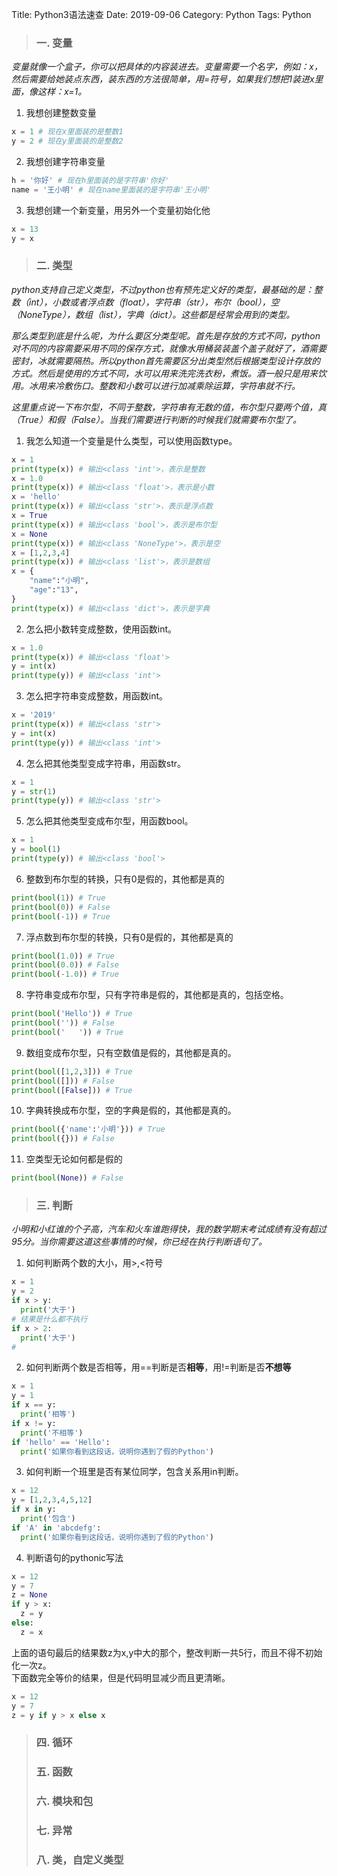 Title: Python3语法速查
Date: 2019-09-06
Category: Python
Tags: Python

> ### 一. 变量

*变量就像一个盒子，你可以把具体的内容装进去。变量需要一个名字，例如：x，然后需要给她装点东西，装东西的方法很简单，用=符号，如果我们想把1装进x里面，像这样：x=1。*

1. 我想创建整数变量

```python
x = 1 # 现在x里面装的是整数1
y = 2 # 现在y里面装的是整数2
```

2. 我想创建字符串变量

```python
h = '你好' # 现在h里面装的是字符串'你好'
name = '王小明' # 现在name里面装的是字符串'王小明'
```

3. 我想创建一个新变量，用另外一个变量初始化他
```python
x = 13
y = x
```

> ### 二. 类型

*python支持自己定义类型，不过python也有预先定义好的类型，最基础的是：整数（int），小数或者浮点数（float），字符串（str），布尔（bool），空（NoneType），数组（list），字典（dict）。这些都是经常会用到的类型。*

*那么类型到底是什么呢，为什么要区分类型呢。首先是存放的方式不同，python对不同的内容需要采用不同的保存方式，就像水用桶装装盖个盖子就好了，酒需要密封，冰就需要隔热。所以python首先需要区分出类型然后根据类型设计存放的方式。然后是使用的方式不同，水可以用来洗完洗衣粉，煮饭。酒一般只是用来饮用。冰用来冷敷伤口。整数和小数可以进行加减乘除运算，字符串就不行。*

*这里重点说一下布尔型，不同于整数，字符串有无数的值，布尔型只要两个值，真（True）和假（False）。当我们需要进行判断的时候我们就需要布尔型了。*

1. 我怎么知道一个变量是什么类型，可以使用函数type。
```python
x = 1
print(type(x)) # 输出<class 'int'>，表示是整数
x = 1.0
print(type(x)) # 输出<class 'float'>，表示是小数
x = 'hello'
print(type(x)) # 输出<class 'str'>，表示是浮点数
x = True
print(type(x)) # 输出<class 'bool'>，表示是布尔型
x = None
print(type(x)) # 输出<class 'NoneType'>，表示是空
x = [1,2,3,4]
print(type(x)) # 输出<class 'list'>，表示是数组
x = {
    "name":"小明",
    "age":"13",
}
print(type(x)) # 输出<class 'dict'>，表示是字典
```

2. 怎么把小数转变成整数，使用函数int。
```python
x = 1.0
print(type(x)) # 输出<class 'float'>
y = int(x)
print(type(y)) # 输出<class 'int'>
```
3. 怎么把字符串变成整数，用函数int。
```python
x = '2019'
print(type(x)) # 输出<class 'str'>
y = int(x)
print(type(y)) # 输出<class 'int'>
```
4. 怎么把其他类型变成字符串，用函数str。
```python
x = 1
y = str(1)
print(type(y)) # 输出<class 'str'>
```
5. 怎么把其他类型变成布尔型，用函数bool。
```python
x = 1
y = bool(1)
print(type(y)) # 输出<class 'bool'>
```
6. 整数到布尔型的转换，只有0是假的，其他都是真的
```python
print(bool(1)) # True
print(bool(0)) # False
print(bool(-1)) # True
```
7. 浮点数到布尔型的转换，只有0是假的，其他都是真的
```python
print(bool(1.0)) # True
print(bool(0.0)) # False
print(bool(-1.0)) # True
```
8. 字符串变成布尔型，只有字符串是假的，其他都是真的，包括空格。
```python
print(bool('Hello')) # True
print(bool('')) # False
print(bool('   ')) # True
```
9. 数组变成布尔型，只有空数值是假的，其他都是真的。
```python
print(bool([1,2,3])) # True
print(bool([])) # False
print(bool([False])) # True
```
10. 字典转换成布尔型，空的字典是假的，其他都是真的。
```python
print(bool({'name':'小明'})) # True
print(bool({})) # False
```
11. 空类型无论如何都是假的
```python
print(bool(None)) # False
```

> ### 三. 判断

*小明和小红谁的个子高，汽车和火车谁跑得快，我的数学期末考试成绩有没有超过95分。当你需要这道这些事情的时候，你已经在执行判断语句了。*

1. 如何判断两个数的大小，用>,<符号
```python
x = 1
y = 2
if x > y:
  print('大于')
# 结果是什么都不执行
if x > 2:
  print('大于')
# 
```
2. 如何判断两个数是否相等，用==判断是否**相等**，用!=判断是否**不想等**
```python
x = 1
y = 1
if x == y:
  print('相等')
if x != y:
  print('不相等')
if 'hello' == 'Hello':
  print('如果你看到这段话，说明你遇到了假的Python')
```
3. 如何判断一个班里是否有某位同学，包含关系用in判断。
```python
x = 12
y = [1,2,3,4,5,12]
if x in y:
  print('包含')
if 'A' in 'abcdefg':
  print('如果你看到这段话，说明你遇到了假的Python')
```
4. 判断语句的pythonic写法
```python
x = 12
y = 7
z = None
if y > x:
  z = y
else:
  z = x
```
上面的语句最后的结果数z为x,y中大的那个，整改判断一共5行，而且不得不初始化一次z。  
下面数完全等价的结果，但是代码明显减少而且更清晰。
```python
x = 12
y = 7
z = y if y > x else x
```

> ### 四. 循环
> ### 五. 函数
> ### 六. 模块和包
> ### 七. 异常
> ### 八. 类，自定义类型


